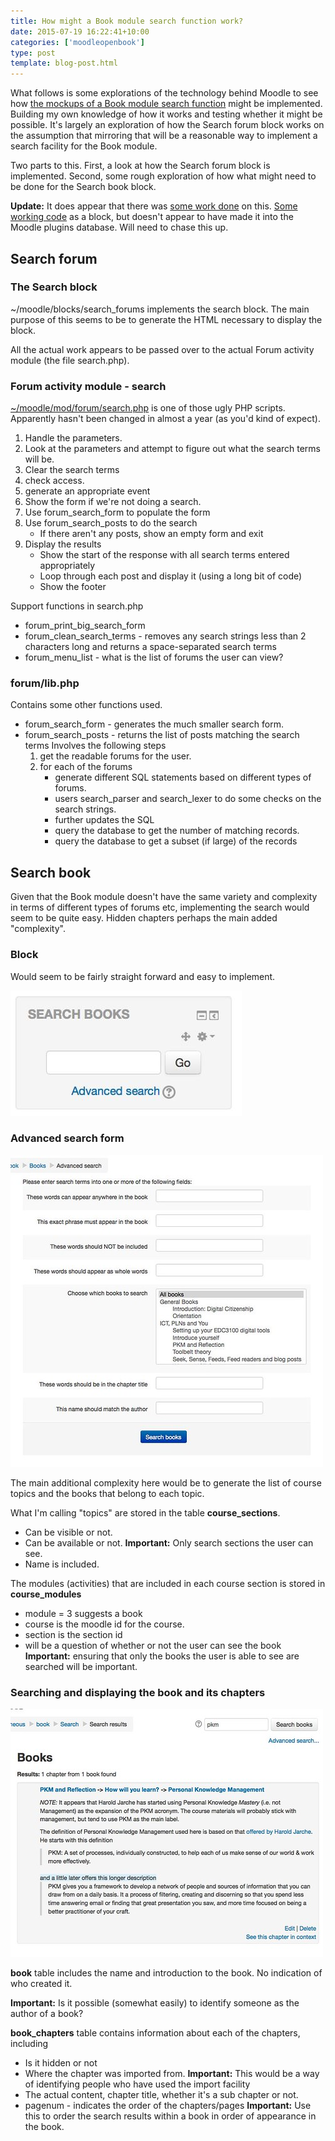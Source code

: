 ```yaml
---
title: How might a Book module search function work?
date: 2015-07-19 16:22:41+10:00
categories: ['moodleopenbook']
type: post
template: blog-post.html
---
```

What follows is some explorations of the technology behind Moodle to see how [the mockups of a Book module search function](/blog2/2015/07/19/mocking-up-a-search-facility-for-the-moodle-book-module/) might be implemented. Building my own knowledge of how it works and testing whether it might be possible. It's largely an exploration of how the Search forum block works on the assumption that mirroring that will be a reasonable way to implement a search facility for the Book module.

Two parts to this. First, a look at how the Search forum block is implemented. Second, some rough exploration of how what might need to be done for the Search book block.

**Update:** It does appear that there was [some work done](https://moodle.org/mod/forum/discuss.php?d=130569) on this. [Some working code](https://github.com/stronk7/moodle-block_search_books) as a block, but doesn't appear to have made it into the Moodle plugins database. Will need to chase this up.

## Search forum

### The Search block

~/moodle/blocks/search\_forums implements the search block. The main purpose of this seems to be to generate the HTML necessary to display the block.

All the actual work appears to be passed over to the actual Forum activity module (the file search.php).

### Forum activity module - search

[~/moodle/mod/forum/search.php](https://github.com/djplaner/moodle/blob/master/mod/forum/search.php) is one of those ugly PHP scripts. Apparently hasn't been changed in almost a year (as you'd kind of expect).

1. Handle the parameters.
2. Look at the parameters and attempt to figure out what the search terms will be.
3. Clear the search terms
4. check access.
5. generate an appropriate event
6. Show the form if we're not doing a search.
7. Use forum\_search\_form to populate the form
8. Use forum\_search\_posts to do the search
    - If there aren't any posts, show an empty form and exit
9. Display the results
    - Show the start of the response with all search terms entered appropriately
    - Loop through each post and display it (using a long bit of code)
    - Show the footer

Support functions in search.php

- forum\_print\_big\_search\_form
- forum\_clean\_search\_terms - removes any search strings less than 2 characters long and returns a space-separated search terms
- forum\_menu\_list - what is the list of forums the user can view?

### forum/lib.php

Contains some other functions used.

- forum\_search\_form - generates the much smaller search form.
- forum\_search\_posts - returns the list of posts matching the search terms Involves the following steps
    1. get the readable forums for the user.
    2. for each of the forums
        - generate different SQL statements based on different types of forums.
        - users search\_parser and search\_lexer to do some checks on the search strings.
        - further updates the SQL
        - query the database to get the number of matching records.
        - query the database to get a subset (if large) of the records

## Search book

Given that the Book module doesn't have the same variety and complexity in terms of different types of forums etc, implementing the search would seem to be quite easy. Hidden chapters perhaps the main added "complexity".

### Block

Would seem to be fairly straight forward and easy to implement.

[![001_SearchBooks](images/19196124183_54971e07a7_o.jpg)](https://www.flickr.com/photos/david_jones/19196124183/in/dateposted-public/ "001_SearchBooks")

### Advanced search form

[![003_searchShowingBooks.tiff](images/19791024836_c51305ddbb.jpg)](https://www.flickr.com/photos/david_jones/19791024836/in/dateposted-public/ "003_searchShowingBooks.tiff")

The main additional complexity here would be to generate the list of course topics and the books that belong to each topic.

What I'm calling "topics" are stored in the table **course\_sections**.

- Can be visible or not.
- Can be available or not. **Important:** Only search sections the user can see.
- Name is included.

The modules (activities) that are included in each course section is stored in **course\_modules**

- module = 3 suggests a book
- course is the moodle id for the course.
- section is the section id
- will be a question of whether or not the user can see the book **Important:** ensuring that only the books the user is able to see are searched will be important.

### Searching and displaying the book and its chapters

[![004_results](images/19195121204_5d57647079.jpg)](https://www.flickr.com/photos/david_jones/19195121204/in/dateposted-public/ "004_results")

**book** table includes the name and introduction to the book. No indication of who created it.

**Important:** Is it possible (somewhat easily) to identify someone as the author of a book?

**book\_chapters** table contains information about each of the chapters, including

- Is it hidden or not
- Where the chapter was imported from. **Important:** This would be a way of identifying people who have used the import facility
- The actual content, chapter title, whether it's a sub chapter or not.
- pagenum - indicates the order of the chapters/pages **Important:** Use this to order the search results within a book in order of appearance in the book.